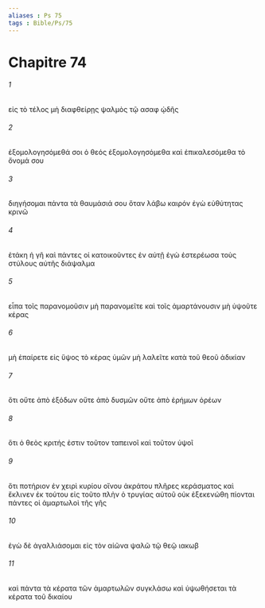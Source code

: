 ```yaml
---
aliases : Ps 75
tags : Bible/Ps/75
---
```


# Chapitre 74

###### 1
εἰς τὸ τέλος μὴ διαφθείρῃς ψαλμὸς τῷ ασαφ ᾠδῆς
###### 2
ἐξομολογησόμεθά σοι ὁ θεός ἐξομολογησόμεθα καὶ ἐπικαλεσόμεθα τὸ ὄνομά σου
###### 3
διηγήσομαι πάντα τὰ θαυμάσιά σου ὅταν λάβω καιρόν ἐγὼ εὐθύτητας κρινῶ
###### 4
ἐτάκη ἡ γῆ καὶ πάντες οἱ κατοικοῦντες ἐν αὐτῇ ἐγὼ ἐστερέωσα τοὺς στύλους αὐτῆς διάψαλμα
###### 5
εἶπα τοῖς παρανομοῦσιν μὴ παρανομεῖτε καὶ τοῖς ἁμαρτάνουσιν μὴ ὑψοῦτε κέρας
###### 6
μὴ ἐπαίρετε εἰς ὕψος τὸ κέρας ὑμῶν μὴ λαλεῖτε κατὰ τοῦ θεοῦ ἀδικίαν
###### 7
ὅτι οὔτε ἀπὸ ἐξόδων οὔτε ἀπὸ δυσμῶν οὔτε ἀπὸ ἐρήμων ὀρέων
###### 8
ὅτι ὁ θεὸς κριτής ἐστιν τοῦτον ταπεινοῖ καὶ τοῦτον ὑψοῖ
###### 9
ὅτι ποτήριον ἐν χειρὶ κυρίου οἴνου ἀκράτου πλῆρες κεράσματος καὶ ἔκλινεν ἐκ τούτου εἰς τοῦτο πλὴν ὁ τρυγίας αὐτοῦ οὐκ ἐξεκενώθη πίονται πάντες οἱ ἁμαρτωλοὶ τῆς γῆς
###### 10
ἐγὼ δὲ ἀγαλλιάσομαι εἰς τὸν αἰῶνα ψαλῶ τῷ θεῷ ιακωβ
###### 11
καὶ πάντα τὰ κέρατα τῶν ἁμαρτωλῶν συγκλάσω καὶ ὑψωθήσεται τὰ κέρατα τοῦ δικαίου
